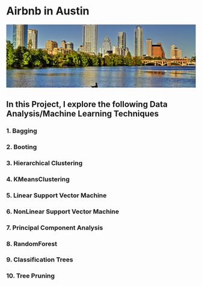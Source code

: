 # Airbnb in Austin

![](airbnb2.png)

## In this Project, I explore the following Data Analysis/Machine Learning Techniques

### 1. Bagging
### 2. Booting
### 3. Hierarchical Clustering
### 4. KMeansClustering
### 5. Linear Support Vector Machine
### 6. NonLinear Support Vector Machine
### 7. Principal Component Analysis
### 8. RandomForest
### 9. Classification Trees
### 10. Tree Pruning